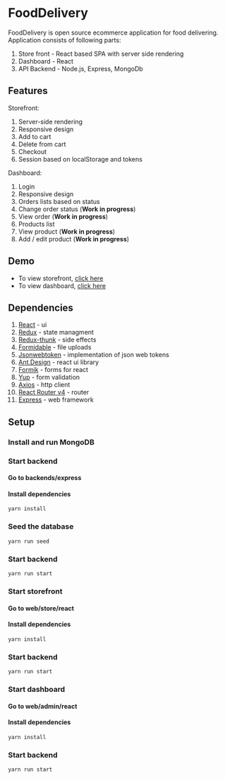 # FoodDelivery
FoodDelivery is open source ecommerce application for food delivering.
Application consists of following parts:
1. Store front - React based SPA with server side rendering
2. Dashboard - React
3. API Backend - Node.js, Express, MongoDb

## Features

Storefront:
1. Server-side rendering
2. Responsive design
3. Add to cart
4. Delete from cart
5. Checkout
6. Session based on localStorage and tokens

Dashboard:

1. Login
2. Responsive design
3. Orders lists based on status
4. Change order status (**Work in progress**)
5. View order (**Work in progress**)
6. Products list
7. View product (**Work in progress**)
6. Add / edit product (**Work in progress**)

## Demo

* To view storefront, [click here](https://shop.food-delivery.mishast.com)
* To view dashboard, [click here](https://admin.food-delivery.mishast.com)

## Dependencies

1. [React](https://reactjs.org/docs/getting-started.html) - ui
2. [Redux](https://redux.js.org/api/api-reference) - state managment
3. [Redux-thunk](https://github.com/reduxjs/redux-thunk) - side effects
4. [Formidable](https://github.com/node-formidable/node-formidable) - file uploads
5. [Jsonwebtoken](https://github.com/auth0/node-jsonwebtoken) - implementation of json web tokens
6. [Ant.Design](https://github.com/ant-design/ant-design) - react ui library
7. [Formik](https://github.com/jaredpalmer/formik) - forms for react
8. [Yup](https://github.com/jquense/yup) - form validation
9. [Axios](https://github.com/axios/axios) - http client
10. [React Router v4](https://reacttraining.com/react-router/web/guides/quick-start) - router
11. [Express](https://expressjs.com/) - web framework

## Setup
### Install and run MongoDB
### Start backend
#### Go to backends/express
#### Install dependencies
```
yarn install
```
### Seed the database
```
yarn run seed
```
### Start backend
```
yarn run start
```
### Start storefront
#### Go to web/store/react
#### Install dependencies
```
yarn install
```
### Start backend
```
yarn run start
```
### Start dashboard
#### Go to web/admin/react
#### Install dependencies
```
yarn install
```
### Start backend
```
yarn run start
```
